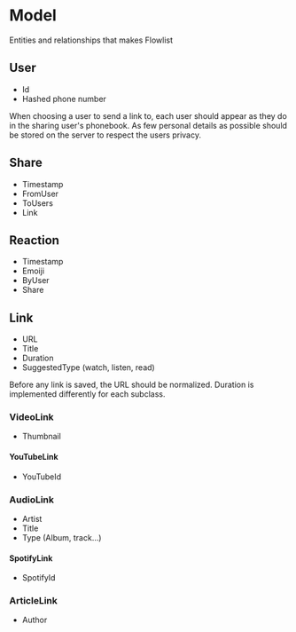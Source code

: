 # Model

Entities and relationships that makes Flowlist

## User
- Id 
- Hashed phone number

When choosing a user to send a link to, each user should appear as they do in the sharing user's phonebook. As few personal details as possible should be stored on the server to respect the users privacy.

## Share
- Timestamp
- FromUser
- ToUsers
- Link

## Reaction
- Timestamp
- Emoiji
- ByUser
- Share

## Link
- URL
- Title
- Duration
- SuggestedType (watch, listen, read)

Before any link is saved, the URL should be normalized. Duration is implemented differently for each subclass.

### VideoLink
- Thumbnail

#### YouTubeLink
- YouTubeId

### AudioLink
- Artist
- Title
- Type (Album, track...)

#### SpotifyLink
- SpotifyId

### ArticleLink
- Author
